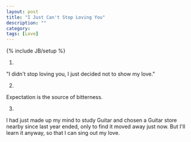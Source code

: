 ```yaml
---
layout: post
title: "I Just Can't Stop Loving You"
description: ""
category: 
tags: [Love]
---
```

{% include JB/setup %}

1.  
"I didn't stop loving you, I just decided not to show my love."

2.  
Expectation is the source of bitterness.

3.  
I had just made up my mind to study Guitar and chosen a Guitar store nearby since last year ended, only to find it moved away just now. But I'll learn it anyway, so that I can sing out my love.